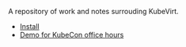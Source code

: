 
A repository of work and notes surrouding KubeVirt.

* [Install](install/README.md)
* [Demo for KubeCon office hours](demo/README.md)